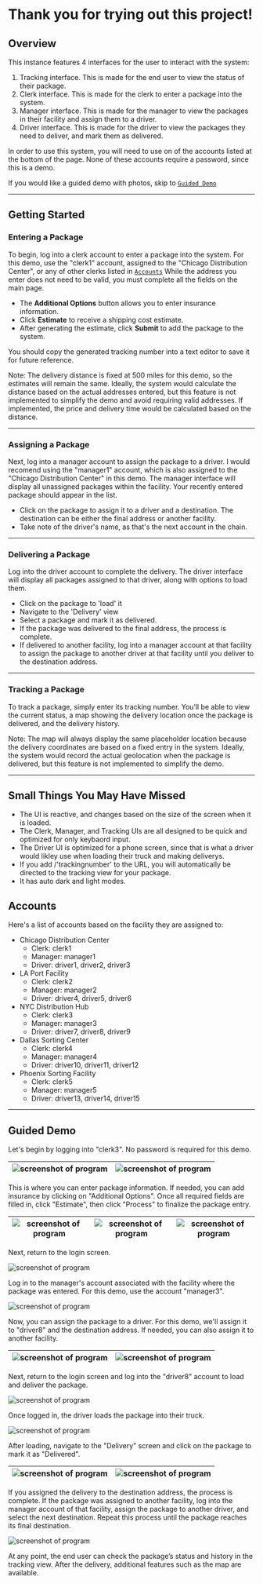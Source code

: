 # Thank you for trying out this project!

## Overview
This instance features 4 interfaces for the user to interact with the system:
1. Tracking interface. This is made for the end user to view the status of their package. 
2. Clerk interface. This is made for the clerk to enter a package into the system.
3. Manager interface. This is made for the manager to view the packages in their facility and assign them to a driver.
4. Driver interface. This is made for the driver to view the packages they need to deliver, and mark them as delivered.

In order to use this system, you will need to use on of the accounts listed at the bottom of the page. None of these accounts require a password, since this is a demo.

If you would like a guided demo with photos, skip to [`Guided Demo`](#Guided-Demo)




---

## Getting Started

### Entering a Package
To begin, log into a clerk account to enter a package into the system. For this demo, use the "clerk1" account, assigned to the "Chicago Distribution Center", or any of other clerks listed in [`Accounts`](#Accounts) While the address you enter does not need to be valid, you must complete all the fields on the main page. 

- The **Additional Options** button allows you to enter insurance information.
- Click **Estimate** to receive a shipping cost estimate.
- After generating the estimate, click **Submit** to add the package to the system.

You should copy the generated tracking number into a text editor to save it for future reference. 

Note: The delivery distance is fixed at 500 miles for this demo, so the estimates will remain the same. Ideally, the system would calculate the distance based on the actual addresses entered, but this feature is not implemented to simplify the demo and avoid requiring valid addresses. If implemented, the price and delivery time would be calculated based on the distance.

---

### Assigning a Package
Next, log into a manager account to assign the package to a driver. I would recomend using the "manager1" account, which is also assigned to the "Chicago Distribution Center" in this demo. The manager interface will display all unassigned packages within the facility. Your recently entered package should appear in the list.

- Click on the package to assign it to a driver and a destination. The destination can be either the final address or another facility.
- Take note of the driver's name, as that's the next account in the chain.

---

### Delivering a Package
Log into the driver account to complete the delivery. The driver interface will display all packages assigned to that driver, along with options to load them.

- Click on the package to 'load' it
- Navigate to the 'Delivery' view
- Select a package and mark it as delivered.
- If the package was delivered to the final address, the process is complete.
- If delivered to another facility, log into a manager account at that facility to assign the package to another driver at that facility until you deliver to the destination address.

---

### Tracking a Package
To track a package, simply enter its tracking number. You’ll be able to view the current status, a map showing the delivery location once the package is delivered, and the delivery history.

Note: The map will always display the same placeholder location because the delivery coordinates are based on a fixed entry in the system. Ideally, the system would record the actual geolocation when the package is delivered, but this feature is not implemented to simplify the demo.

---

## Small Things You May Have Missed
- The UI is reactive, and changes based on the size of the screen when it is loaded.
- The Clerk, Manager, and Tracking UIs are all designed to be quick and optimized for only keybaord input.
- The Driver UI is optimized for a phone screen, since that is what a driver would likley use when loading their truck and making deliverys.
- If you add /'trackingnumber' to the URL, you will automatically be directed to the tracking view for your package.
- It has auto dark and light modes.


## Accounts
Here's a list of accounts based on the facility they are assigned to:
- Chicago Distribution Center
  - Clerk: clerk1
  - Manager: manager1
  - Driver: driver1, driver2, driver3
- LA Port Facility
    - Clerk: clerk2
    - Manager: manager2
    - Driver: driver4, driver5, driver6
- NYC Distribution Hub
    - Clerk: clerk3
    - Manager: manager3
    - Driver: driver7, driver8, driver9
- Dallas Sorting Center
    - Clerk: clerk4
    - Manager: manager4
    - Driver: driver10, driver11, driver12
- Phoenix Sorting Facility
    - Clerk: clerk5
    - Manager: manager5
    - Driver: driver13, driver14, driver15

---

## Guided Demo

Let's begin by logging into "clerk3". No password is required for this demo.

| ![screenshot of program](OnlineDemoREADMEAssets/1.png)  | ![screenshot of program](OnlineDemoREADMEAssets/2.png) | 
| ------------- | ------------- |

This is where you can enter package information. If needed, you can add insurance by clicking on "Additional Options". Once all required fields are filled in, click "Estimate", then click "Process" to finalize the package entry.

| ![screenshot of program](OnlineDemoREADMEAssets/3.png)  | ![screenshot of program](OnlineDemoREADMEAssets/4.png)  | ![screenshot of program](OnlineDemoREADMEAssets/5.png) |
| ------------- | ------------- | ------------- |

Next, return to the login screen.

![screenshot of program](OnlineDemoREADMEAssets/6.png)

Log in to the manager's account associated with the facility where the package was entered. For this demo, use the account "manager3".

![screenshot of program](OnlineDemoREADMEAssets/7.png)

Now, you can assign the package to a driver. For this demo, we'll assign it to "driver8" and the destination address. If needed, you can also assign it to another facility.

| ![screenshot of program](OnlineDemoREADMEAssets/8.png)  | ![screenshot of program](OnlineDemoREADMEAssets/9.png)|
| ------------- | ------------- |

Next, return to the login screen and log into the "driver8" account to load and deliver the package.

![screenshot of program](OnlineDemoREADMEAssets/10.png)

Once logged in, the driver loads the package into their truck.

![screenshot of program](OnlineDemoREADMEAssets/11.png)

After loading, navigate to the "Delivery" screen and click on the package to mark it as "Delivered".

| ![screenshot of program](OnlineDemoREADMEAssets/12.png)  | ![screenshot of program](OnlineDemoREADMEAssets/13.png) |
| ------------- | ------------- |

If you assigned the delivery to the destination address, the process is complete. If the package was assigned to another facility, log into the manager account of that facility, assign the package to another driver, and select the next destination. Repeat this process until the package reaches its final destination.

![screenshot of program](OnlineDemoREADMEAssets/14.png)

At any point, the end user can check the package’s status and history in the tracking view. After the delivery, additional features such as the map are available.




